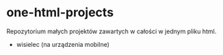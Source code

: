 # one-html-projects

Repozytorium małych projektów zawartych w całości w jednym pliku html.

- wisielec (na urządzenia mobilne)
